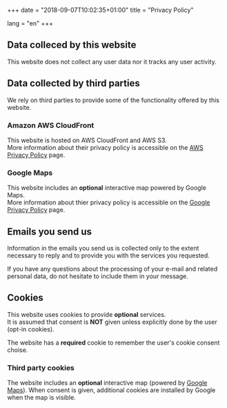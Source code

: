 +++
date = "2018-09-07T10:02:35+01:00"
title = "Privacy Policy"

lang = "en"
+++


## Data colleced by this website
This website does not collect any user data nor it tracks any user activity.


## Data collected by third parties
We rely on third parties to provide some of the functionality offered by this website.

### Amazon AWS CloudFront
This website is hosted on AWS CloudFront and AWS S3.  
More information about their privacy policy is accessible on the
[AWS Privacy Policy](https://aws.amazon.com/privacy/) page.

### Google Maps
This website includes an **optional** interactive map powered by Google Maps.  
More information about thier privacy policy is accessible on the
[Google Privacy Policy](https://policies.google.com/privacy?hl=en-GB) page.


## Emails you send us
Information in the emails you send us is collected only to the extent necessary to reply
and to provide you with the services you requested.

If you have any questions about the processing of your e-mail and related personal data,
do not hesitate to include them in your message.


## Cookies
This website uses cookies to provide **optional** services.  
It is assumed that consent is **NOT** given unless explicitly done by the user (opt-in cookies).

The website has a **required** cookie to remember the user's cookie consent choise.

### Third party cookies
The website includes an **optional** interactive map (powered by [Google Maps](https://www.google.co.uk/maps/)).
When consent is given, additional cookies are installed by Google when the map is visible.
